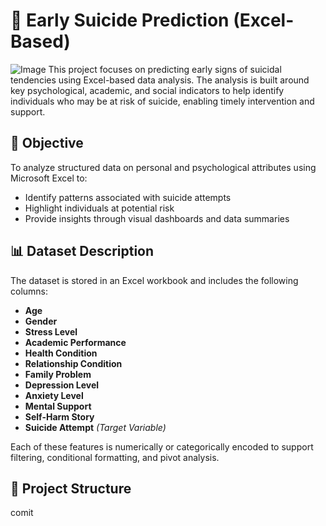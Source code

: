 # 🧠 Early Suicide Prediction (Excel-Based)
![Image](https://github.com/user-attachments/assets/bb31cbfb-863f-4900-88a5-249b2b406109)
This project focuses on predicting early signs of suicidal tendencies using Excel-based data analysis. The analysis is built around key psychological, academic, and social indicators to help identify individuals who may be at risk of suicide, enabling timely intervention and support.

## 📌 Objective

To analyze structured data on personal and psychological attributes using Microsoft Excel to:
- Identify patterns associated with suicide attempts
- Highlight individuals at potential risk
- Provide insights through visual dashboards and data summaries

## 📊 Dataset Description

The dataset is stored in an Excel workbook and includes the following columns:

- **Age**
- **Gender**
- **Stress Level**
- **Academic Performance**
- **Health Condition**
- **Relationship Condition**
- **Family Problem**
- **Depression Level**
- **Anxiety Level**
- **Mental Support**
- **Self-Harm Story**
- **Suicide Attempt** *(Target Variable)*

Each of these features is numerically or categorically encoded to support filtering, conditional formatting, and pivot analysis.

## 📁 Project Structure
comit

